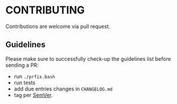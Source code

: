 <!--

 Copyright 2023 EAS Barbosa

     Licensed under the Apache License, Version 2.0(the "License");
 you may not use this file except in compliance with the License.
 You may obtain a copy of the License at

     http://www.apache.org/licenses/LICENSE-2.0

 Unless required by applicable law or agreed to in writing, software
 distributed under the License is distributed on an "AS IS" BASIS,
 WITHOUT WARRANTIES OR CONDITIONS OF ANY KIND, either express or implied.
 See the License for the specific language governing permissions and
 limitations under the License.

-->

# CONTRIBUTING

Contributions are welcome via pull request.

## Guidelines

Please make sure to successfully check-up the guidelines list before sending a PR:

- run `./prfix.bash`
- run tests
- add due entries changes in `CHANGELOG.md`
- tag per [SemVer](http://semver.org/).
